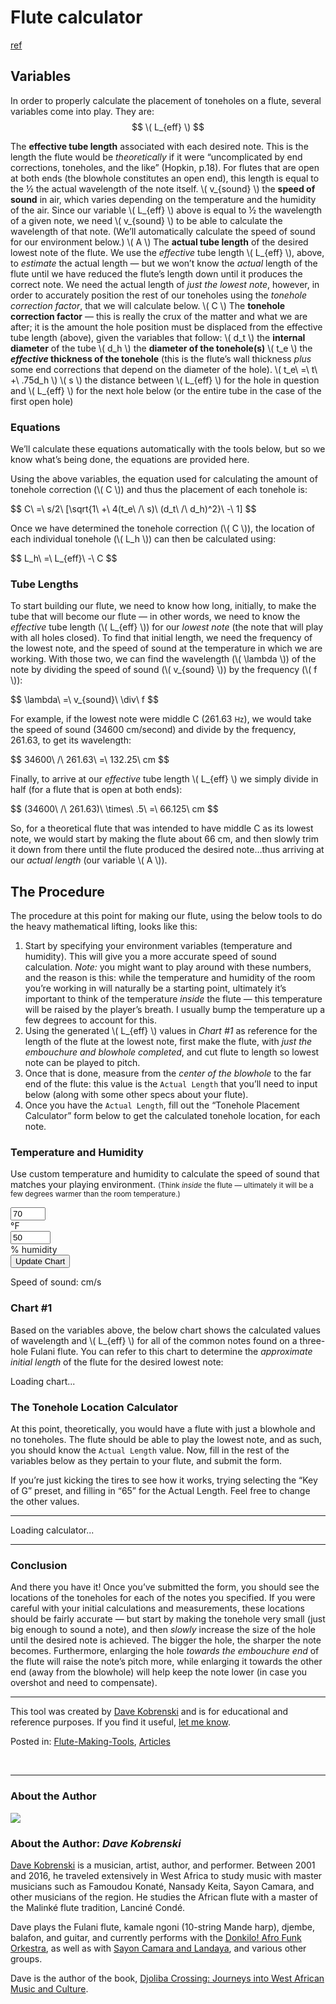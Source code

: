# Flute calculator
[ref](https://kassaflutes.com/articles/flute-calculator)
## Variables
In order to properly calculate the placement of toneholes on a flute, several variables come into play. They are:
$$ \( L_{eff} \) $$
<td>The <strong>effective tube length</strong> associated with each desired note. This is the length the flute would be <em>theoretically</em> if it were “uncomplicated by end corrections, toneholes, and the like” (Hopkin, p.18). For flutes that are open at both ends (the blowhole constitutes an open end), this length is equal to the ½ the actual wavelength of the note itself.</td>
</tr><tr><td>\( v_{sound} \)</td>
<td>the <strong>speed of sound</strong> in air, which varies depending on the temperature and the humidity of the air. Since our variable \( L_{eff} \) above is equal to ½ the wavelength of a given note, we need \( v_{sound} \) to be able to calculate the wavelength of that note. (We’ll automatically calculate the speed of sound for our environment below.)</td>
</tr><tr><td>\( A \)</td>
<td>The <strong>actual tube length</strong> of the desired lowest note of the flute. We use the <em>effective</em> tube length \( L_{eff} \), above, to <em>estimate</em> the actual length — but we won’t know the <em>actual</em> length of the flute until we have reduced the flute’s length down until it produces the correct note. We need the actual length of <em>just the lowest note</em>, however, in order to accurately position the rest of our toneholes using the <em>tonehole correction factor</em>, that we will calculate below.</td>
</tr><tr><td>\( C \)</td>
<td>The <strong>tonehole correction factor</strong> — this is really the crux of the matter and what we are after; it is the amount the hole position must be displaced from the effective tube length (above), given the variables that follow:</td>
</tr><tr><td>\( d_t \)</td>
<td>the <strong>internal diameter</strong> of the tube</td>
</tr><tr><td>\( d_h \)</td>
<td>the <strong>diameter of the tonehole(s)</strong>
</td>
</tr><tr><td>\( t_e \)</td>
<td>the <strong><em>effective</em> thickness of the tonehole</strong> (this is the flute’s wall thickness <em>plus</em> some end corrections that depend on the diameter of the hole). \( t_e\ =\ t\ +\ .75d_h \)</td>
</tr><tr><td>\( s \)</td>
<td>the distance between \( L_{eff} \) for the hole in question and \( L_{eff} \) for the next hole below (or the entire tube in the case of the first open hole)</td>
</tr></tbody></table></div>
</div><div id="block-19" class="content-block   type-php-include  col-md-12 ">
<div class="block-inner "></div>
</div><div id="block-21" class="content-block   type-php-include  col-md-12 ">
<div class="block-inner "><div id="equations-block">
<h3>Equations</h3>
<p>We&rsquo;ll calculate these equations automatically with the tools below, but so we know what&rsquo;s being done, the equations are provided here.</p>
<p>Using the above variables, the equation used for calculating the amount of tonehole correction (\( C \)) and thus the placement of each tonehole is:</p>
<div class="well math">$$ C\ =\ s/2\ [\sqrt{1\ +\ 4(t_e\ /\ s)\ (d_t\ /\ d_h)^2}\ -\ 1] $$</div>
<p>Once we have determined the tonehole correction (\( C \)), the location of each individual tonehole (\( L_h \)) can then be calculated using:</p>
<div class="well math">$$ L_h\ =\ L_{eff}\ -\ C $$</div>
<h3>Tube Lengths</h3>
<p>To start building our flute, we need to know how long, initially, to make the tube that will become our flute — in other words, we need to know the <em>effective</em> tube length (\( L_{eff} \)) for our <em>lowest note</em> (the note that will play with all holes closed). To find that initial length, we need the frequency of the lowest note, and the speed of sound at the temperature in which we are working. With those two, we can find the wavelength (\( \lambda \)) of the note by dividing the speed of sound (\( v_{sound} \)) by the frequency (\( f \)):</p>
<div class="well math">$$ \lambda\ =\ v_{sound}\ \div\ f $$</div>
<p>For example, if the lowest note were middle C (261.63 <small>Hz</small>), we would take the speed of sound (34600 cm/second) and divide by the frequency, 261.63, to get its wavelength:</p>
<div class="well math">$$ 34600\ /\ 261.63\ =\ 132.25\ cm $$</div>
<p>Finally, to arrive at our <em>effective</em> tube length \( L_{eff} \) we simply divide in half (for a flute that is open at both ends):</p>
<div class="well math">$$ (34600\ /\ 261.63)\ \times\ .5\ =\ 66.125\ cm $$</div>
<p>So, for a theoretical flute that was intended to have middle C as its lowest note, we would start by making the flute about 66 cm, and then slowly trim it down from there until the flute produced the desired note&hellip;thus arriving at our <em>actual length</em> (our variable \( A \)).</p>
</div>
<h2>The Procedure</h2>
<p>The procedure at this point for making our flute, using the below tools to do the heavy mathematical lifting, looks like this:</p>
<ol>
<li>Start by specifying your environment variables (temperature and humidity). This will give you a more accurate speed of sound calculation. <em>Note:</em> you might want to play around with these numbers, and the reason is this: while the temperature and humidity of the room you&rsquo;re working in will naturally be a starting point, ultimately it&rsquo;s important to think of the temperature <em>inside</em> the flute — this temperature will be raised by the player&rsquo;s breath. I usually bump the temperature up a few degrees to account for this.</li>
<li>Using the generated \( L_{eff} \) values in <em>Chart #1</em> as reference for the length of the flute at the lowest note, first make the flute, with <em>just the embouchure and blowhole completed</em>, and cut flute to length so lowest note can be played to pitch. </li>
<li>Once that is done, measure from the <em>center of the blowhole</em> to the far end of the flute: this value is the <code>Actual Length</code> that you&rsquo;ll need to input below (along with some other specs about your flute).</li>
<li>Once you have the <code>Actual Length</code>, fill out the &ldquo;Tonehole Placement Calculator&rdquo; form below to get the calculated tonehole location, for each note.</li>
</ol>
<div class="panel panel-default">
<div class="panel-heading">
<h3 class="panel-title">Temperature and Humidity</h3>
</div>
<div class="panel-body">
<p class="text-muted">Use custom temperature and humidity to calculate the speed of sound that matches your playing environment. <small>(Think <em>inside</em> the flute — ultimately it will be a few degrees warmer than the room temperature.)</small></p>
<form class="form-inline embed" id="update-leff-chart">
<div class="form-group">
<div class="input-group">
<input type="number" class="form-control" value="70" min="32" max="86" step="1" name="temperature">
<div class="input-group-addon">&deg;F</div>
</div>
</div>
<div class="form-group">
<div class="input-group">
<input type="number" class="form-control" value="50" min="0" max="100" step="1" name="humidity">
<div class="input-group-addon">% humidity</div>
</div>
</div>
<button type="submit" class="btn btn-sm btn-primary" id="leff-updater">Update Chart</button>
</form>
<p class="text-muted">Speed of sound: <span class="sos"></span> cm/s</p>
</div>
</div>
<h3>Chart #1</h3>
<p>Based on the variables above, the below chart shows the calculated values of wavelength and \( L_{eff} \) for all of the common notes found on a three-hole Fulani flute. You can refer to this chart to determine the <em>approximate initial length</em> of the flute for the desired lowest note:</p>
<div id="leff-chart">
<p><i class="fa fa-spin fa-spinner"></i> Loading chart...</p>
</div>
<h3>The Tonehole Location Calculator</h3>
<p>At this point, theoretically, you would have a flute with just a blowhole and no toneholes. The flute should be able to play the lowest note, and as such, you should know the <code>Actual Length</code> value. Now, fill in the rest of the variables below as they pertain to your flute, and submit the form.</p>
<p class="highlight-text bg-warning"><i class="fa fa-info-circle"></i> If you&rsquo;re just kicking the tires to see how it works, trying selecting the &ldquo;Key of G&rdquo; preset, and filling in &ldquo;65&rdquo; for the Actual Length. Feel free to change the other values.</p>
<hr>
<div id="tonehole-calculator">
<p><i class="fa fa-spin fa-spinner"></i> Loading calculator...</p>
</div>
<hr>
<div id="form-results"></div>
<h3>Conclusion</h3>
<p>And there you have it! Once you&rsquo;ve submitted the form, you should see the locations of the toneholes for each of the notes you specified. If you were careful with your initial calculations and measurements, these locations should be fairly accurate — but start by making the tonehole very small (just big enough to sound a note), and then <em>slowly</em> increase the size of the hole until the desired note is achieved. The bigger the hole, the sharper the note becomes. Furthermore, enlarging the hole <em>towards the embouchure end</em> of the flute will raise the note&rsquo;s pitch more, while enlarging it towards the other end (away from the blowhole) will help keep the note lower (in case you overshot and need to compensate).</p>
<hr>
<p class="highlight-text bg-info">
<i class="fa fa-question-circle"></i>
This tool was created by <a href="http://davekobrenski.com" target="_blank">Dave Kobrenski</a> and is for educational and reference purposes. If you find it useful, <a href="http://www.davekobrenski.com/connect/">let me know</a>.
</p>
</div>
</div></div><div class="row">
<div class="col-md-12">
<div class="post-footer-actions">
<div class="post-cta"><p class="post-categories " style="float:none!important">
Posted in: <a href="/articles/category/Flute-Making-Tools">Flute-Making-Tools</a>, <a href="/articles/category/Articles">Articles</a>
</p><div class="clearfix"><br></div></div> 
</div>
</div>
</div>
<div class="row hidden">
<div class="col-md-12">
<hr>
</div>
</div><section class="post-author-details">
<h3 class="author-title">About the Author</h3>
<div class="row">
<div class="author-avatar col-sm-2 col-md-2">
<img src="https://secure.gravatar.com/avatar/d8cc43cb14273c7c2031cf7c8ab895eb?s=150&amp;d=identicon" class="img-responsive img-circle">
</div>
<div class="author-bio col-sm-10 col-md-10">
<h3 class="author-name">
About the Author<span class="hidden">: <em>Dave Kobrenski</em></span>
</h3>
<p><a href="http://davekobrenski.com" class="external">Dave Kobrenski</a> is a musician, artist, author, and performer. Between 2001 and 2016, he traveled extensively in West Africa to study music with master musicians such as Famoudou Konaté, Nansady Keita, Sayon Camara, and other musicians of the region. He studies the African flute with a master of the Malinké flute tradition, Lanciné Condé.</p>
<p>Dave plays the Fulani flute, kamale ngoni (10-string Mande harp), djembe, balafon, and guitar, and currently performs with the <a href="http://donkilomusic.com" class="external">Donkilo! Afro Funk Orkestra</a>, as well as with <a href="http://landaya.com" class="external">Sayon Camara and Landaya</a>, and various other groups.</p>
<p>Dave is the author of the book, <a href="http://djolibacrossing.com" class="external">Djoliba Crossing: Journeys into West African Music and Culture</a>.</p>
</div>
</div>
</section>
</div>
